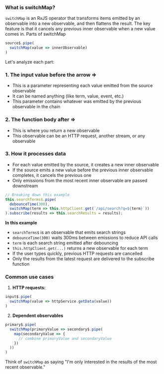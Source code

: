 ### What is switchMap?

`switchMap` is an RxJS operator that transforms items emitted by an observable into a new observable, and then flattens the result. The key feature is that it cancels any previous inner observable when a new value comes in.
Parts of switchMap

```ts
source$.pipe(
  switchMap(value => innerObservable)
)
```

Let's analyze each part:

### 1. The input value before the arrow =>

- This is a parameter representing each value emitted from the source observable
- It can be named anything (like term, value, event, etc.)
- This parameter contains whatever was emitted by the previous observable in the chain


### 2. The function body after =>

- This is where you return a new observable
- This observable can be an HTTP request, another stream, or any observable


### 3. How it processes data

- For each value emitted by the source, it creates a new inner observable
- If the source emits a new value before the previous inner observable completes, it cancels the previous one
- Only emissions from the most recent inner observable are passed downstream

```ts
// Breaking down this example
this.searchTerms$.pipe(
  debounceTime(300),
  switchMap(term => this.httpClient.get(`/api/search?q=${term}`))
).subscribe(results => this.searchResults = results);
```
**In this example**

- `searchTerms$` is an observable that emits search strings
- `debounceTime(300)` waits 300ms between emissions to reduce API calls
- `term` is each search string emitted after debouncing
- `this.httpClient.get(...)` returns a new observable for each term
- If the user types quickly, previous HTTP requests are cancelled
- Only the results from the latest request are delivered to the subscribe function

### Common use cases
1. **HTTP requests:**
```ts
input$.pipe(
  switchMap(value => httpService.getData(value))
)
```
2. **Dependent observables**
```ts
primary$.pipe(
  switchMap(primaryValue => secondary$.pipe(
    map(secondaryValue => {
      // combine primaryValue and secondaryValue
    })
  ))
)
```

Think of `switchMap` as saying "I'm only interested in the results of the most recent observable."